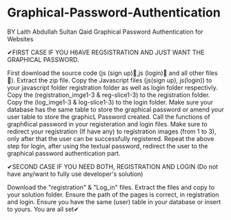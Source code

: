 # Graphical-Password-Authentication
BY Laith Abdullah Sultan Qaid
Graphical Password Authentication for Websites

✔FIRST CASE IF YOU H6AVE REG5ISTRATION AND JUST WANT THE GRAPHICAL PASSWORD.

First download the source code (js (sign up)📂,js (login)📂 and all other files📁).
Extract the zip file. 
Copy the Javascript files (js(sign up), js(login)) to your javascript folder registration folder as well as login folder respectivly.
Copy the (registration_imge1-3 & reg-slice1-3) to the registration folder.
Copy the (log_imge1-3 & log-slice1-3) to the login folder.
Make sure your database has the same table to store the graphical password or amend your user table to store the graphicL Password created.
Call the functions of graph6ical password in your registeration and login files.
Make sure to redirect your registration (If have any) to registration images (from 1 to 3), only after that the user can be successfully registered.
Repeat the above step for login, after using the textual password, redirect the user to the graphical password authentication part.

✔SECOND CASE IF YOU NEED BOTH, REGISTRATION AND LOGIN (Do not have any/want to fully use developer's solution)

Download  the "registration" & "Log_in" files.
Extract the files and copy to your solution folder.
Ensure the path of the pages is correct, in registration and login.
Ensure you have the same (user) table in your database or insert to yours.
You are all set✔
